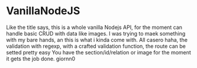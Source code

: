 # VanillaNodeJS
Like the title says, this is  a whole vanilla Nodejs API, for the moment can handle basic CRUD with
data like images. I was trying to maek something  with my bare hands, an this is what i kinda come with.
All casero haha, the validation with regexp, with a crafted validation function, the route  can be setted pretty easy
You have the section/id/relation or image
for the moment it gets the job done.
giornn0

